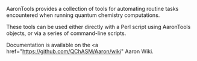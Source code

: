 AaronTools provides a collection of tools for automating routine tasks encountered when running quantum chemistry computations.

These tools can be used either directly with a Perl script using AaronTools objects, or via a series of command-line scripts. 

Documentation is available on the <a href="https://github.com/QChASM/Aaron/wiki" Aaron Wiki</a>.
